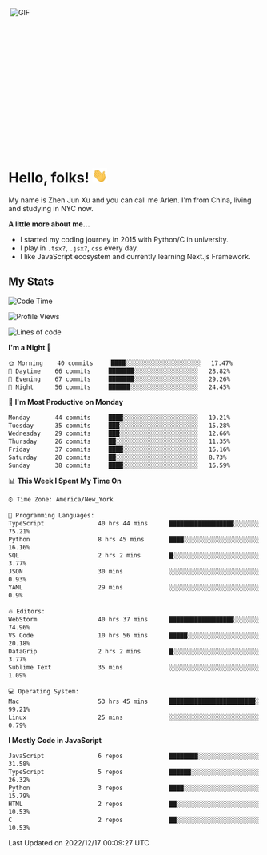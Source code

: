 <img align="right" alt="GIF" src="https://media.giphy.com/media/xUA7bdpLxQhsSQdyog/giphy.gif" width="500" height="320" />

# Hello, folks! <img src="https://raw.githubusercontent.com/arlenxuzj/arlenxuzj/master/assets/wave.gif" width="30px">

My name is Zhen Jun Xu and you can call me Arlen. I'm from China, living and studying in NYC now.

**A little more about me...**

 - I started my coding journey in 2015 with Python/C in university.
 - I play in `.tsx?`, `.jsx?`, `css` every day.
 - I like JavaScript ecosystem and currently learning Next.js Framework.

## My Stats

<!--START_SECTION:waka-->
![Code Time](http://img.shields.io/badge/Code%20Time-2%2C736%20hrs%2010%20mins-blue)

![Profile Views](http://img.shields.io/badge/Profile%20Views-1-blue)

![Lines of code](https://img.shields.io/badge/From%20Hello%20World%20I%27ve%20Written-274%20Thousand%20lines%20of%20code-blue)

**I'm a Night 🦉** 

```text
🌞 Morning    40 commits     ████░░░░░░░░░░░░░░░░░░░░░   17.47% 
🌆 Daytime    66 commits     ███████░░░░░░░░░░░░░░░░░░   28.82% 
🌃 Evening    67 commits     ███████░░░░░░░░░░░░░░░░░░   29.26% 
🌙 Night      56 commits     ██████░░░░░░░░░░░░░░░░░░░   24.45%

```
📅 **I'm Most Productive on Monday** 

```text
Monday       44 commits     ████░░░░░░░░░░░░░░░░░░░░░   19.21% 
Tuesday      35 commits     ███░░░░░░░░░░░░░░░░░░░░░░   15.28% 
Wednesday    29 commits     ███░░░░░░░░░░░░░░░░░░░░░░   12.66% 
Thursday     26 commits     ██░░░░░░░░░░░░░░░░░░░░░░░   11.35% 
Friday       37 commits     ████░░░░░░░░░░░░░░░░░░░░░   16.16% 
Saturday     20 commits     ██░░░░░░░░░░░░░░░░░░░░░░░   8.73% 
Sunday       38 commits     ████░░░░░░░░░░░░░░░░░░░░░   16.59%

```


📊 **This Week I Spent My Time On** 

```text
⌚︎ Time Zone: America/New_York

💬 Programming Languages: 
TypeScript               40 hrs 44 mins      ██████████████████░░░░░░░   75.21% 
Python                   8 hrs 45 mins       ████░░░░░░░░░░░░░░░░░░░░░   16.16% 
SQL                      2 hrs 2 mins        █░░░░░░░░░░░░░░░░░░░░░░░░   3.77% 
JSON                     30 mins             ░░░░░░░░░░░░░░░░░░░░░░░░░   0.93% 
YAML                     29 mins             ░░░░░░░░░░░░░░░░░░░░░░░░░   0.9%

🔥 Editors: 
WebStorm                 40 hrs 37 mins      ██████████████████░░░░░░░   74.96% 
VS Code                  10 hrs 56 mins      █████░░░░░░░░░░░░░░░░░░░░   20.18% 
DataGrip                 2 hrs 2 mins        █░░░░░░░░░░░░░░░░░░░░░░░░   3.77% 
Sublime Text             35 mins             ░░░░░░░░░░░░░░░░░░░░░░░░░   1.09%

💻 Operating System: 
Mac                      53 hrs 45 mins      ████████████████████████░   99.21% 
Linux                    25 mins             ░░░░░░░░░░░░░░░░░░░░░░░░░   0.79%

```

**I Mostly Code in JavaScript** 

```text
JavaScript               6 repos             ████████░░░░░░░░░░░░░░░░░   31.58% 
TypeScript               5 repos             ██████░░░░░░░░░░░░░░░░░░░   26.32% 
Python                   3 repos             ████░░░░░░░░░░░░░░░░░░░░░   15.79% 
HTML                     2 repos             ██░░░░░░░░░░░░░░░░░░░░░░░   10.53% 
C                        2 repos             ██░░░░░░░░░░░░░░░░░░░░░░░   10.53%

```



 Last Updated on 2022/12/17 00:09:27 UTC
<!--END_SECTION:waka-->
